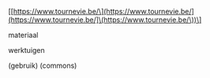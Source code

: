 \[[https://www.tournevie.be/\](https://www.tournevie.be/](https://www.tournevie.be/]\(https://www.tournevie.be/\))\]

materiaal  

werktuigen

(gebruik)
(commons)
